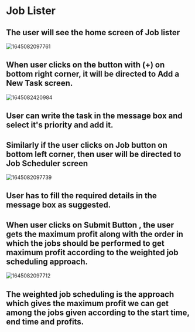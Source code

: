 # Job Lister
## The user will see the home screen of Job lister
![1645082097761](https://user-images.githubusercontent.com/87928421/154621067-797bed0b-ec06-49eb-82b0-ee153e555f32.jpg)

## When user clicks on the button with (+) on bottom right corner, it will be directed to Add a New Task screen.
![1645082420984](https://user-images.githubusercontent.com/87928421/154621567-71ae4a3e-e6e4-40b8-afe7-3a9384d17854.jpg)

## User can write the task in the message box and select it's priority and add it.

## Similarly if the user clicks on Job button on bottom left corner, then user will be directed to Job Scheduler screen
![1645082097739](https://user-images.githubusercontent.com/87928421/154622128-54ac430b-3c29-4720-9c05-546d075af5d9.jpg)

## User has to fill the required details in the message box as suggested.

## When user clicks on Submit Button , the user gets the maximum profit along with the order in which the jobs should be performed to get maximum profit according to the weighted job scheduling approach.
![1645082097712](https://user-images.githubusercontent.com/87928421/154622989-a8a9b3e2-66af-4eab-a54e-191ba1632f71.jpg)

## The weighted job scheduling is the approach which gives the maximum profit we can get among the jobs given according to the start time, end time and profits.

